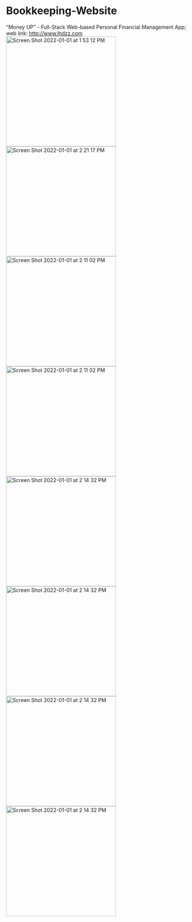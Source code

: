# Bookkeeping-Website
“Money UP” - Full-Stack Web-based Personal Financial Management App; web link: http://www.lhdzz.com
<img width="300" alt="Screen Shot 2022-01-01 at 1 53 12 PM" src="https://user-images.githubusercontent.com/93239143/147975013-08977a71-b5b0-48fe-bf0f-fdf247bc0a58.jpg">
<img width="300" alt="Screen Shot 2022-01-01 at 2 21 17 PM" src="https://user-images.githubusercontent.com/93239143/147975071-dc4d0090-4022-4f5d-9290-b2f949af5e1d.jpg">
<img width="300" alt="Screen Shot 2022-01-01 at 2 11 02 PM" src="https://user-images.githubusercontent.com/93239143/147975345-f5c67f16-bba5-4ed8-a8cf-536261e97d48.jpg">
<img width="300" alt="Screen Shot 2022-01-01 at 2 11 02 PM" src="https://user-images.githubusercontent.com/93239143/147975117-573b729e-9841-4ad7-ad49-26db617006b8.jpg">
<img width="300" alt="Screen Shot 2022-01-01 at 2 14 32 PM" src="https://user-images.githubusercontent.com/93239143/147975505-b7cbf0d3-5f79-43b3-92a8-c8dee73dcefd.jpg">
<img width="300" alt="Screen Shot 2022-01-01 at 2 14 32 PM" src="https://user-images.githubusercontent.com/93239143/147975193-8dab9604-c44c-437e-8fb9-5348c28b73ee.jpg">
<img width="300" alt="Screen Shot 2022-01-01 at 2 14 32 PM" src="https://user-images.githubusercontent.com/93239143/147975218-5f6ea871-fd73-463d-9ea1-14a0cb3d0a4a.jpg">
<img width="300" alt="Screen Shot 2022-01-01 at 2 14 32 PM" src="https://user-images.githubusercontent.com/93239143/147975251-df84911b-d744-4ba7-b8a2-5ada25e04a00.jpg">

